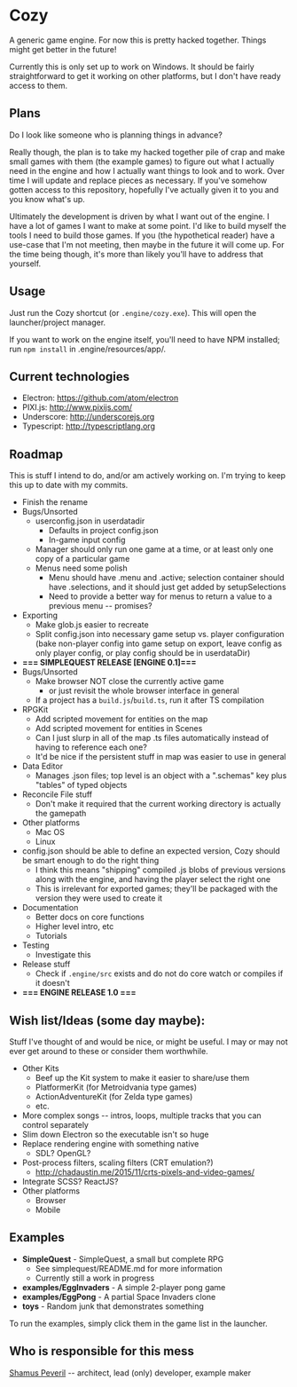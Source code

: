 # Cozy

A generic game engine. For now this is pretty hacked together. Things might get better in the future!

Currently this is only set up to work on Windows. It should be fairly straightforward to get it working on other platforms, but I don't have ready access to them.


## Plans

Do I look like someone who is planning things in advance?

Really though, the plan is to take my hacked together pile of crap and make small games with them (the example games) to figure out what I actually need in the engine and how I actually want things to look and to work. Over time I will update and replace pieces as necessary. If you've somehow gotten access to this repository, hopefully I've actually given it to you and you know what's up.

Ultimately the development is driven by what I want out of the engine. I have a lot of games I want to make at some point. I'd like to build myself the tools I need to build those games. If you (the hypothetical reader) have a use-case that I'm not meeting, then maybe in the future it will come up. For the time being though, it's more than likely you'll have to address that yourself.


## Usage

Just run the Cozy shortcut (or `.engine/cozy.exe`). This will open the launcher/project manager.

If you want to work on the engine itself, you'll need to have NPM installed; run `npm install` in .engine/resources/app/.


## Current technologies

- Electron: <https://github.com/atom/electron>
- PIXI.js: <http://www.pixijs.com/>
- Underscore: <http://underscorejs.org>
- Typescript: <http://typescriptlang.org>


## Roadmap

This is stuff I intend to do, and/or am actively working on. I'm trying to keep this up to date with my commits.

- Finish the rename
- Bugs/Unsorted
    - userconfig.json in userdatadir
        - Defaults in project config.json
        - In-game input config
    - Manager should only run one game at a time, or at least only one copy of a particular game
    - Menus need some polish
        - Menu should have .menu and .active; selection container should have .selections, and it should just get added by setupSelections
        - Need to provide a better way for menus to return a value to a previous menu -- promises?
- Exporting
    - Make glob.js easier to recreate
    - Split config.json into necessary game setup vs. player configuration (bake non-player config into game setup on export, leave config as only player config, or play config should be in userdataDir)
- **=== SIMPLEQUEST RELEASE [ENGINE 0.1]===**
- Bugs/Unsorted
    - Make browser NOT close the currently active game
        - or just revisit the whole browser interface in general
    - If a project has a `build.js`/`build.ts`, run it after TS compilation
- RPGKit
    - Add scripted movement for entities on the map
    - Add scripted movement for entities in Scenes
    - Can I just slurp in all of the map .ts files automatically instead of having to reference each one?
    - It'd be nice if the persistent stuff in map was easier to use in general
- Data Editor
    - Manages .json files; top level is an object with a ".schemas" key plus "tables" of typed objects
- Reconcile File stuff
    - Don't make it required that the current working directory is actually the gamepath
- Other platforms
    - Mac OS
    - Linux
- config.json should be able to define an expected version, Cozy should be smart enough to do the right thing
    - I think this means "shipping" compiled .js blobs of previous versions along with the engine, and having the player select the right one
    - This is irrelevant for exported games; they'll be packaged with the version they were used to create it
- Documentation
    - Better docs on core functions
    - Higher level intro, etc
    - Tutorials
- Testing
    - Investigate this
- Release stuff
    - Check if `.engine/src` exists and do not do core watch or compiles if it doesn't
- **=== ENGINE RELEASE 1.0 ===**

## Wish list/Ideas (some day maybe):

Stuff I've thought of and would be nice, or might be useful. I may or may not ever get around to these or consider them worthwhile.

- Other Kits
    - Beef up the Kit system to make it easier to share/use them
    - PlatformerKit (for Metroidvania type games)
    - ActionAdventureKit (for Zelda type games)
    - etc.
- More complex songs -- intros, loops, multiple tracks that you can control separately
- Slim down Electron so the executable isn't so huge
- Replace rendering engine with something native
    - SDL? OpenGL?
- Post-process filters, scaling filters (CRT emulation?)
    - <http://chadaustin.me/2015/11/crts-pixels-and-video-games/>
- Integrate SCSS? ReactJS?
- Other platforms
    - Browser
    - Mobile


## Examples

- **SimpleQuest** - SimpleQuest, a small but complete RPG
    - See simplequest/README.md for more information
    - Currently still a work in progress
- **examples/EggInvaders** - A simple 2-player pong game
- **examples/EggPong** - A partial Space Invaders clone
- **toys** - Random junk that demonstrates something

To run the examples, simply click them in the game list in the launcher.



## Who is responsible for this mess

[Shamus Peveril](http://shamuspeveril.com) -- architect, lead (only) developer, example maker
